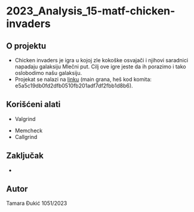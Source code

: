# 2023_Analysis_15-matf-chicken-invaders

## O projektu

- Chicken invaders je igra u kojoj zle kokoške osvajači i njihovi saradnici napadaju galaksiju Mlečni put. Cilj ove igre jeste da ih porazimo i tako oslobodimo našu galaksiju.
- Projekat se nalazi na [linku](https://gitlab.com/matf-bg-ac-rs/course-rs/projects-2020-2021/15-matf-chicken-invaders) (main grana, heš kod komita: e5a5c19db0fd2dfb0510fb201adf7df2fbb1d8b6).


 ## Korišćeni alati
 * Valgrind
  - Memcheck
  - Callgrind


## Zaključak
-

## Autor

Tamara Đukić 1051/2023
